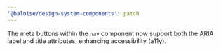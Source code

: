 ```yaml
---
'@baloise/design-system-components': patch
---
```


The meta buttons within the `nav` component now support both the ARIA label and title attributes, enhancing accessibility (a11y).
